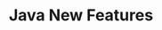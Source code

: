 ---
layout: flashcard-topic
# Main card
title: Java New Features
main_card_title: Java 5 to 16
main_card_bg: '#6586c3'
# Other cards
card_bg: '#9aacd5'
cards:
  - title: Java 5 New Features
    description: Enhanced For Loop, Generics, Enums, Autoboxing
  - title: Java 8 New Features
    description: Functional Programming - Lambdas & Streams, Static methods in interface
  - title: Java 9 New Features
    description: Modularization (Java Platform Module System)
  - title: Java 10 New Features
    description: Local Variable Type Inference
  - title: Java 14 New Features
    description: Switch Expressions (Preview in 12 and 13)
  - title: Java 15 New Features
    description: Text Blocks (Preview in 13)
  - title: Java 16 New Features 
    description: Record Classes (Preview in 14 and 15
  - title: Text Blocks
    description: Allow you to write multiline strings with fewer escape characters
  - title: Record Classes
    description: New feature in Java 16 for creating immutable data classes
---